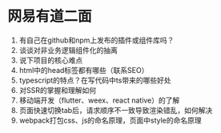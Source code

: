 # 网易有道二面

1. 有自己在github和npm上发布的插件或组件库吗？
2. 谈谈对非业务逻辑组件化的抽离
3. 说下项目的核心难点
4. html中的head标签都有哪些（联系SEO）
5. typescript的特点？在写代码中ts带来的哪些好处
6. 对SSR的掌握和理解如何
7. 移动端开发（flutter、weex、react native）的了解
8. 页面快速切换tab后，请求顺序不一致导致渲染错乱，如何解决
9. webpack打包css、js的命名原理，页面中style的命名原理

 